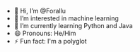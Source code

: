 - 👋 Hi, I’m @Forallu
- 👀 I’m interested in machine learning
- 🌱 I’m currently learning Python and Java
- 😄 Pronouns: He/Him
- ⚡ Fun fact: I'm a polyglot

<!---
Forallu/Forallu is a ✨ special ✨ repository because its `README.md` (this file) appears on your GitHub profile.
You can click the Preview link to take a look at your changes.
--->
